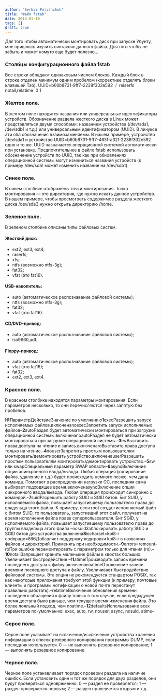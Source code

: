 ```yaml
---
author: "Serhii Polishchuk"
title: "Файл fstab"
date: 2013-01-19
tags: []
draft: true
---
```

<!--more-->
Для того чтобы автоматически монтировать диск при запуске Убунту, мне пришлось изучить синтаксис данного файла. Для того чтобы не забыть и может комуто еще будет полезно...

### Столбцы конфигурационного файла fstab

Все строки обладают одинаковым числом блоков. Каждый блок в строке отделен минимум одним пробелом (корректнее отделять блоки клавишей Tab).  UUID=b60b8731-9ff7-2238f302e592  /  reiserfs  notail,relatime  0  1

### Желтое поле.

В желтом поле находятся названия или универсальные идентификаторы устройств. Обозначение раздела жесткого диска в Linux может представляться двумя способами: названием устройства (/dev/sda1, /dev/sdb1 и т.д.) или универсальным идентификатором (UUID). В линуксе эти оба обозначения взаимозаменяемы. В нашем примере, устройство /dev/sda1 и устройство UUID=b60b8731-9ff7-463f-a32f-2238f302e592 одно и то же. UUID назначается операционной системой автоматически при установке. Предпочтительнее в файле fstab использовать обозначение устройств по UUID, так как при обновлениях операционной системы могут измениться названия устройств (к примеру /dev/sda1 может изменить название на /dev/sdb1).

### Синее поле.

В синем столбике отображены точки монтирования. Точка монтирования — это директория, где нужно искать данное устройство. В нашем примере, чтобы просмотреть содержимое раздела жесткого диска /dev/sda3 нужно открыть директорию /home.

### Зеленое поле.

В зеленом столбике описаны типы файловых систем.

#### Жесткий диск:

- ext2, ext3, ext4;
- raserfs;
- xfs;
- ntfs (возможно ntfs-3g);
- fat32;
- vfat (это fat16).

#### USB-накопитель:

- auto (автоматическое распознавание файловой системы);
- ntfs (возможно ntfs-3g);
- fat32;
- vfat (это fat16).

#### CD/DVD-привод:

- auto (автоматическое распознавание файловой системы);
- iso9660,udf.

#### Floppy-привод:

- auto (автоматическое распознавание файловой системы);
- vfat (это fat16);
- fat32;
- ext2, ext3, ext4.

### Красное поле.

В красном столбике находятся параметры монтирования. Если параметров несколько, то они перечисляются через запятую без пробелов.

№ПараметрДействиеЗначение по умолчанию**1**execРазрешить запуск исполняемых файлов.включенаnoexecЗапретить запуск исполняемых файлов–**2**autoРаздел будет автоматически монтироваться при загрузке операционной системы.включенаnoautoРаздел не будет автоматически монтироваться при загрузке операционной системы.–**3**rwВыставить права доступа на чтение и запись.включенаroВыставить права доступа только на чтение.–**4**nouserЗапретить простым пользователям монтировать/демонтировать устройство.включенаuserРазрешить простым пользователям монтировать/демонтировать устройство.–**5**sw или swapСпециальный параметр SWAP области–**6**asyncВключение опции асинхронного ввода/вывода. Любая операция (копирование файла, удаление и т.д.) будет происходить немного позже, чем дана команда. Помогает в распределении нагрузки ОС, последняя сама выбирает подходящее время.включенаsyncВключение опции синхронного ввода/вывода. Любая операция происходит синхронно с командой.–**7**suidРазрешить работу SUID и SGID битов. Бит SUID, у исполняемого файла, повышает запустившему пользователю права до владельца этого файла. К примеру, если root создал исполняемый файл с битом SUID, то пользователь, запустивший этот файл, получает на время исполнения файла права суперпользователя. Бит SGID, у исполняемого файла, повышает запустившему пользователю права до группы владельца этого файла.–nosuidЗаблокировать работу SUID и SGID битов для устройства.включена**8**iocharset=koi8-r codepage=866Добавляет поддержку кодировки koi8-r в названиях файлов и директорий. Применять при необходимости.–**9**errors=remount-roПри ошибке перемонтировать с параметром только для чтения (ro).–**10**notailЗапрещает хранить маленькие файлы в хвостах больших. Увеличивает быстродействие.–**11**atimeПроизводить запись времени последнего доступа к файлу.включенаnoatimeОтключение записи времени последнего доступа к файлу. Увеличивает быстродействие файловой системы. Эта опция не рекомендуется стандартом POSIX, так как некоторые приложения требуют этой функции (к примеру, почтовые клиенты и программы нотификации о новой почте перестанут правильно работать).–relatimeВключение обновления времени последнего обращения к файлу только в том случае, если предыдущее время доступа было раньше, чем текущее время изменения файла. Это более лояльный подход, чем noatime.–**12**defaultsИспользование всех параметров по-умолчанию: exec, auto, rw, nouser, async, nosuid, atime–

### Серое поле.

Серое поле указывает на включение/исключение устройства хранения информации в список резервного копирования программы DUMP, если последняя используется. 0 — не выполнять резервное копирование; 1 — выполнять резервное копирование.

### Черное поле.

Черное поле устанавливает порядок проверки раздела на наличие ошибок. Если установить один и тот же порядок для двух разделов, они будут проверяться одновременно. 0 — раздел не проверяется; 1 — раздел проверяется первым; 2 — раздел проверяется вторым и т.д.
